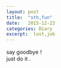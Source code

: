 ```yaml
---
layout: post
title:  "sth,fun"
date:   2015-12-22
categories: Diary
excerpt:  lost,job
---
```

say goodbye！
<br>
just do it .
